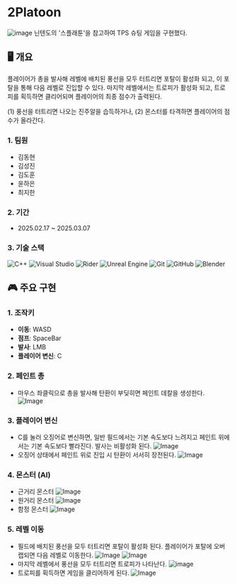 # 2Platoon
![image](https://github.com/user-attachments/assets/88010164-ac4c-4aa5-9fb1-a087625a2cd9)
닌텐도의 '스플래툰'을 참고하여 TPS 슈팅 게임을 구현했다.
## 🖥️ 개요
플레이어가 총을 발사해 레벨에 배치된 풍선을 모두 터트리면 포탈이 활성화 되고, 이 포탈을 통해 다음 레벨로 진입할 수 있다. 마지막 레벨에서는 트로피가 활성화 되고, 트로피를 획득하면 클리어되며 플레이어의 최종 점수가 출력된다.

(1) 풍선을 터트리면 나오는 진주알을 습득하거나, (2) 몬스터를 타격하면 플레이어의 점수가 올라간다.
### 1. 팀원
- 김동현
- 김성진
- 김도훈
- 윤하은
- 최지한
### 2. 기간
- 2025.02.17 ~ 2025.03.07
### 3. 기술 스택
![C++](https://img.shields.io/badge/c++-%2300599C.svg?style=for-the-badge&logo=c%2B%2B&logoColor=white)
![Visual Studio](https://img.shields.io/badge/Visual%20Studio-5C2D91.svg?style=for-the-badge&logo=visual-studio&logoColor=white)
![Rider](https://img.shields.io/badge/Rider-000000.svg?style=for-the-badge&logo=Rider&logoColor=white&color=black&labelColor=crimson)
![Unreal Engine](https://img.shields.io/badge/unrealengine-%23313131.svg?style=for-the-badge&logo=unrealengine&logoColor=white)
![Git](https://img.shields.io/badge/git-%23F05033.svg?style=for-the-badge&logo=git&logoColor=white)
![GitHub](https://img.shields.io/badge/github-%23121011.svg?style=for-the-badge&logo=github&logoColor=white)
![Blender](https://img.shields.io/badge/blender-%23F5792A.svg?style=for-the-badge&logo=blender&logoColor=white)

## 🎮 주요 구현
### 1. 조작키
- **이동**: WASD
- **점프**: SpaceBar
- **발사**: LMB
- **플레이어 변신**: C
### 2. 페인트 총
- 마우스 좌클릭으로 총을 발사해 탄환이 부딪히면 페인트 데칼을 생성한다.
![Image](https://github.com/user-attachments/assets/a8dd2820-93c5-4064-b41b-b26e8bb95a7e)
### 3. 플레이어 변신
- C를 눌러 오징어로 변신하면, 일반 필드에서는 기본 속도보다 느려지고 페인트 위에서는 기본 속도보다 빨라진다. 발사는 비활성화 된다.
![Image](https://github.com/user-attachments/assets/cb612631-30e3-4370-9087-3fb7b8cada20)
- 오징어 상태에서 페인트 위로 진입 시 탄환이 서서히 장전된다.
![Image](https://github.com/user-attachments/assets/baae8f5e-684d-4365-8f48-9ac886c04440)
### 4. 몬스터 (AI)
- 근거리 몬스터
![Image](https://github.com/user-attachments/assets/cfcc3e53-2282-472c-a8ac-4e1351fdd36b)
- 원거리 몬스터
![Image](https://github.com/user-attachments/assets/c754cb3b-d096-48d8-9abf-4986be7ac339)
- 함정 몬스터
![Image](https://github.com/user-attachments/assets/8e63a75e-fbc5-428b-977f-b22adf89abd3)
### 5. 레벨 이동
- 필드에 배치된 풍선을 모두 터트리면 포탈이 활성화 된다. 플레이어가 포탈에 오버랩되면 다음 레벨로 이동한다.
![Image](https://github.com/user-attachments/assets/8e151156-5c53-4ec0-bd01-08db69f6a89e)
![Image](https://github.com/user-attachments/assets/0ec9d7e2-b8e1-4fb9-aabd-ec2e8c328d80)
- 마지막 레벨에서 풍선을 모두 터트리면 트로피가 나타난다.
![image](https://github.com/user-attachments/assets/e7db2320-aec0-4816-ac6b-03aa30fc5211)
- 트로피를 획득하면 게임을 클리어하게 된다.
![Image](https://github.com/user-attachments/assets/34e8e2be-8b55-44b6-bbdd-8d56b2b4e652)
